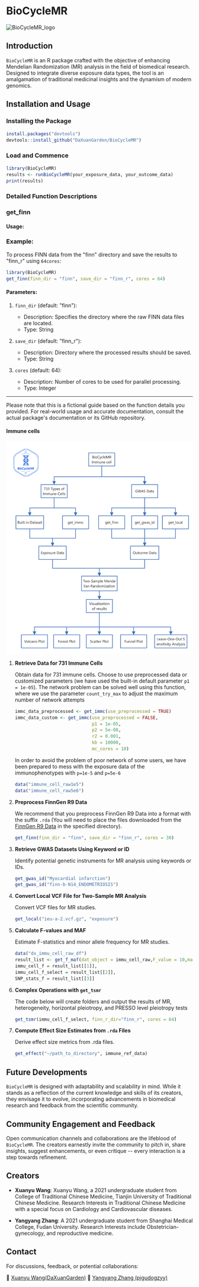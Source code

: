 # BioCycleMR

![BioCycleMR_logo](https://github.com/DaXuanGarden/BioCycleMR/assets/140375963/f421447f-ccf5-4b3f-a384-b5ea677083a3)

## Introduction

`BioCycleMR` is an R package crafted with the objective of enhancing Mendelian Randomization (MR) analysis in the field of biomedical research. Designed to integrate diverse exposure data types, the tool is an amalgamation of traditional medicinal insights and the dynamism of modern genomics.

## Installation and Usage

### Installing the Package

``` r
install.packages("devtools")
devtools::install_github("DaXuanGarden/BioCycleMR")
```

### Load and Commence

``` r
library(BioCycleMR)
results <- runBioCycleMR(your_exposure_data, your_outcome_data)
print(results)
```

### Detailed Function Descriptions

### get_finn

#### Usage:
### Example:

To process FINN data from the "finn" directory and save the results to "finn_r" using `64cores`:

```R
library(BioCycleMR)
get_finn(finn_dir = "finn", save_dir = "finn_r", cores = 64)
```

#### Parameters:

1. `finn_dir` (default: "finn"): 
   - Description: Specifies the directory where the raw FINN data files are located.
   - Type: String

2. `save_dir` (default: "finn_r"): 
   - Description: Directory where the processed results should be saved.
   - Type: String

3. `cores` (default: 64): 
   - Description: Number of cores to be used for parallel processing. 
   - Type: Integer



---

Please note that this is a fictional guide based on the function details you provided. For real-world usage and accurate documentation, consult the actual package's documentation or its GitHub repository.

#### Immune cells

![](README/BioCycleMR_immc_En.png)

1.  **Retrieve Data for 731 Immune Cells**

    Obtain data for 731 immune cells. Choose to use preprocessed data or customized parameters (we have used the built-in default parameter `p1 = 1e-05`). The network problem can be solved well using this function, where we use the parameter `count_try_max` to adjust the maximum number of network attempts
    ``` r
    immc_data_preprocessed <- get_immc(use_preprocessed = TRUE)
    immc_data_custom <- get_immc(use_preprocessed = FALSE, 
								 p1 = 1e-05, 
								 p2 = 5e-08, 
								 r2 = 0.001, 
								 kb = 10000, 
								 mc_cores = 10)
    ```

	In order to avoid the problem of poor network of some users, we have been prepared to mess with the exposure data of the immunophenotypes with `p=1e-5` and `p=5e-6`
	```r
	data("immune_cell_raw1e5")
	data("immune_cell_raw5e6")
	```

2.  **Preprocess FinnGen R9 Data**

    We recommend that you preprocess FinnGen R9 Data into a format with the suffix `.rda` (You will need to place the files downloaded from the [FinnGen R9 Data](https://www.finngen.fi/en/access_results) in the specified directory).

    ``` r
    get_finn(finn_dir = "finn", save_dir = "finn_r", cores = 30)
    ```

3.  **Retrieve GWAS Datasets Using Keyword or ID**

    Identify potential genetic instruments for MR analysis using keywords or IDs.

    ``` r
    get_gwas_id("Myocardial infarction")
    get_gwas_id("finn-b-N14_ENDOMETRIOSIS")
    ```

4.  **Convert Local VCF File for Two-Sample MR Analysis**

    Convert VCF files for MR studies.

    ``` r
    get_local("ieu-a-2.vcf.gz", "exposure")
    ```

5.  **Calculate F-values and MAF**

    Estimate F-statistics and minor allele frequency for MR studies.

    ``` r
    data("dx_immu_cell_raw_df")
    result_list <- get_f_maf(dat_object = immu_cell_raw,F_value = 10,maf_threshold = 0.01,)
    immu_cell_f = result_list[[1]],
    immu_cell_f_select = result_list[[2]],
    SNP_stats_f = result_list[[3]]
    ```

6.  **Complex Operations with `get_tsmr`**

    The code below will create folders and output the results of MR, heterogeneity, horizontal pleiotropy, and PRESSO level pleiotropy tests

    ``` r
    get_tsmr(immu_cell_f_select, finn_r_dir="finn_r", cores = 64)
    ```

7.  **Compute Effect Size Estimates from `.rda` Files**

    Derive effect size metrics from .rda files.

    ``` r
    get_effect("~/path_to_directory", immune_ref_data)
    ```

## Future Developments

`BioCycleMR` is designed with adaptability and scalability in mind. While it stands as a reflection of the current knowledge and skills of its creators, they envisage it to evolve, incorporating advancements in biomedical research and feedback from the scientific community.

## Community Engagement and Feedback

Open communication channels and collaborations are the lifeblood of `BioCycleMR`. The creators earnestly invite the community to pitch in, share insights, suggest enhancements, or even critique -- every interaction is a step towards refinement.

## Creators

-   **Xuanyu Wang**: Xuanyu Wang, a 2021 undergraduate student from College of Traditional Chinese Medicine, Tianjin University of Traditional Chinese Medicine. Research Interests in Traditional Chinese Medicine with a special focus on Cardiology and Cardiovascular diseases. 

-   **Yangyang Zhang**: A  2021 undergraduate student from Shanghai Medical College, Fudan University. Research Interests include Obstetrician-gynecology, and reproductive medicine.

## Contact

For discussions, feedback, or potential collaborations:

📧 [Xuanyu Wang(DaXuanGarden)](mailto:daxuan111000@163.com) 📧 [Yangyang Zhang (pigudogzyy)](mailto:pigudogzyy@gmail.com)
